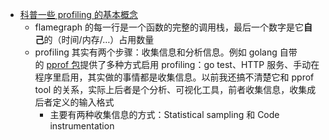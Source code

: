 - [科普一些 profiling 的基本概念](https://xxchan.github.io/cs/2023/02/08/profiling-101.html)
	- flamegraph 的每一行是一个函数的完整的调用栈，最后一个数字是它**自己**的（时间/内存/…）占用数量
	- profiling 其实有两个步骤：收集信息和分析信息。例如 golang 自带的 [pprof 包](https://pkg.go.dev/runtime/pprof)提供了多种方式启用 profiling：go test、HTTP 服务、手动在程序里启用，其实做的事情都是收集信息。以前我还搞不清楚它和 pprof tool 的关系，实际上后者是个分析、可视化工具，前者收集信息，收集成后者定义的输入格式
		- 主要有两种收集信息的方式：Statistical sampling 和 Code instrumentation